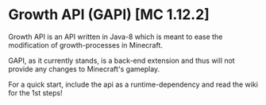 # Growth API (GAPI)  [MC 1.12.2]

Growth API is an API written in Java-8 which is meant to ease the modification of
 growth-processes in Minecraft.
 
 GAPI, as it currently stands, is a back-end extension and thus will not provide any changes to Minecraft's gameplay.
 
 For a quick start, include the api as a runtime-dependency and read the wiki for the 1st steps!   
  